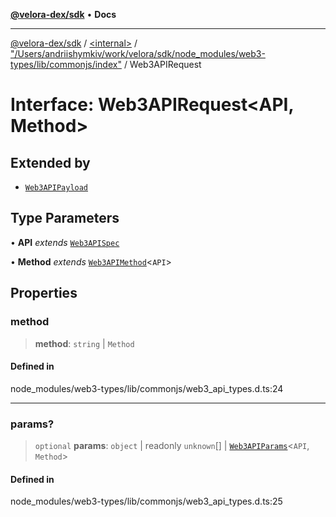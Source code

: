 [**@velora-dex/sdk**](../../../../README.md) • **Docs**

***

[@velora-dex/sdk](../../../../globals.md) / [\<internal\>](../../../README.md) / ["/Users/andriishymkiv/work/velora/sdk/node\_modules/web3-types/lib/commonjs/index"](../README.md) / Web3APIRequest

# Interface: Web3APIRequest\<API, Method\>

## Extended by

- [`Web3APIPayload`](../../../interfaces/Web3APIPayload.md)

## Type Parameters

• **API** *extends* [`Web3APISpec`](../../../type-aliases/Web3APISpec.md)

• **Method** *extends* [`Web3APIMethod`](../type-aliases/Web3APIMethod.md)\<`API`\>

## Properties

### method

> **method**: `string` \| `Method`

#### Defined in

node\_modules/web3-types/lib/commonjs/web3\_api\_types.d.ts:24

***

### params?

> `optional` **params**: `object` \| readonly `unknown`[] \| [`Web3APIParams`](../type-aliases/Web3APIParams.md)\<`API`, `Method`\>

#### Defined in

node\_modules/web3-types/lib/commonjs/web3\_api\_types.d.ts:25

